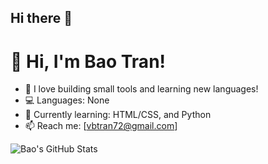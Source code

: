 ## Hi there 👋
# 👋 Hi, I'm Bao Tran!
- 🔧 I love building small tools and learning new languages!
- 💻 Languages: None
- 🧠 Currently learning: HTML/CSS, and Python
- 📫 Reach me: [vbtran72@gmail.com]

![Bao's GitHub Stats](https://github-readme-stats.vercel.app/api?username=bttran72&show_icons=true&theme=tokyonight)
